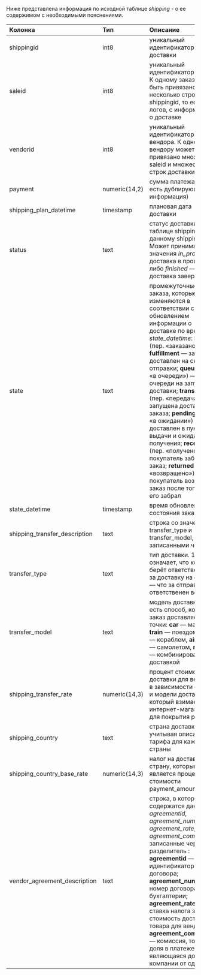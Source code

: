 Ниже представлена информация по исходной таблице *shipping* - о ее содержимом с необходимыми пояснениями.

| Колонка | Тип | Описание |
| :---------------------- | :---------------------- | :---------------------- |
| shippingid | int8 | уникальный идентификатор доставки |
| saleid | int8 | уникальный идентификатор заказа. К одному заказу может быть привязано несколько строчек shippingid, то есть логов, с информацией о доставке |
| vendorid | int8 |  уникальный идентификатор вендора. К одному вендору может быть привязано множество saleid и множество строк доставки |
| payment | numeric(14,2) | сумма платежа (то есть дублирующаяся информация) |
| shipping_plan_datetime | timestamp | плановая дата доставки |
| status | text | статус доставки в таблице shipping по данному shippingid. Может принимать значения *in_progress* — доставка в процессе, либо *finished* — доставка завершена |
| state | text | промежуточные точки заказа, которые изменяются в соответствии с обновлением информации о доставке по времени *state_datetime*: **booked** (пер. «заказано»); **fulfillment** — заказ доставлен на склад отправки; **queued** (пер. «в очереди») — заказ в очереди на запуск доставки; **transition** (пер. «передача») — запущена доставка заказа; **pending** (пер. «в ожидании») — заказ доставлен в пункт выдачи и ожидает получения; **received** (пер. «получено») — покупатель забрал заказ; **returned** (пер. «возвращено») — покупатель возвратил заказ после того, как его забрал |
| state_datetime | timestamp | время обновления состояния заказа |
| shipping_transfer_description | text | строка со значениями transfer_type и transfer_model, записанными через : |
| transfer_type | text | тип доставки. 1p означает, что компания берёт ответственность за доставку на себя, 3p — что за отправку ответственен вендор |
| transfer_model | text | модель доставки, то есть способ, которым заказ доставляется до точки: **car** — машиной, **train** — поездом, **ship** — кораблем, **airplane** — самолетом, **multiple** — комбинированной доставкой | 
| shipping_transfer_rate | numeric(14,3) | процент стоимости доставки для вендора в зависимости от типа и модели доставки, который взимается интернет-магазином для покрытия расходов |
| shipping_country | text | страна доставки, учитывая описание тарифа для каждой страны |
| shipping_country_base_rate | numeric(14,3) | налог на доставку в страну, который является процентом от стоимости payment_amount |
| vendor_agreement_description | text | строка, в которой содержатся данные *agreementid*, *agreement_number*, *agreement_rate*, *agreement_commission*, записанные через разделитель : **agreementid** — идентификатор договора; **agreement_number** — номер договора в бухгалтерии; **agreement_rate** — ставка налога за стоимость доставки товара для вендора; **agreement_commission** — комиссия, то есть доля в платеже являющаяся доходом компании от сделки |
